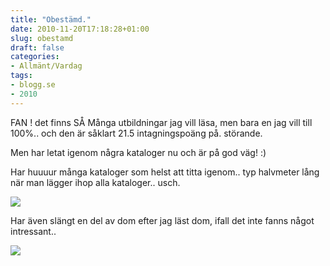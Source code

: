 ```yaml
---
title: "Obestämd."
date: 2010-11-20T17:18:28+01:00
slug: obestamd
draft: false
categories:
- Allmänt/Vardag
tags:
- blogg.se
- 2010
---
```

FAN ! det finns SÅ Många utbildningar jag vill läsa, men bara en jag vill till 100%.. och den är såklart 21.5 intagningspoäng på. störande.  
  
Men har letat igenom några kataloger nu och är på god väg! :)  
  
Har huuuur många kataloger som helst att titta igenom.. typ halvmeter lång när man lägger ihop alla kataloger.. usch.  
  
![](/assets/images/blogg.se/dsc00056_117999674.jpg)  
  
  
Har även slängt en del av dom efter jag läst dom, ifall det inte fanns något intressant..  
  
![](/assets/images/blogg.se/dsc00054_117999743.jpg)